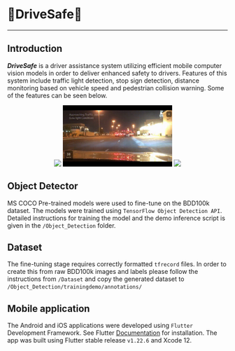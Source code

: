 # 🚗DriveSafe🚗

---

## Introduction

***DriveSafe*** is a driver assistance system utilizing efficient mobile computer vision models in order to deliver enhanced safety to drivers. Features of this system include traffic light detection, stop sign detection, distance monitoring based on vehicle speed and pedestrian collision warning. Some of the features can be seen below.




<p align="center">
  <img width="250"  src="./images/distance.gif">
  <img width="250"  src="./images/traffic.gif">
  <img width="250"  src="./images/pedestrian.gif">
</p>

## Object Detector
MS COCO Pre-trained models were used to fine-tune on the BDD100k dataset. The models were trained using `TensorFlow Object Detection API`. Detailed instructions for training the model and the demo inference script is given in the `/Object_Detection` folder.

## Dataset

The fine-tuning stage requires correctly formatted `tfrecord` files. In order to create this from raw BDD100k images and labels please follow the instructions from `/Dataset` and copy the generated dataset to `/Object_Detection/trainingdemo/annotations/`

## Mobile application
The Android and iOS applications were developed using `Flutter` Development Framework. See Flutter [Documentation](https://docs.flutter.dev/get-started/install) for installation. The app was built using Flutter stable release `v1.22.6` and Xcode 12.
